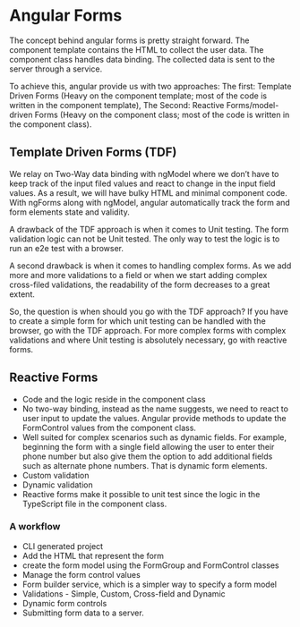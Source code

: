 # Angular Forms

The concept behind angular forms is pretty straight forward. The component template contains the HTML to collect the user data. The component class handles data binding. The collected data is sent to the server through a service.

To achieve this, angular provide us with two approaches: The first: Template Driven Forms (Heavy on the component template; most of the code is written in the component template), The Second: Reactive Forms/model-driven Forms (Heavy on the component class; most of the code is written in the component class).

## Template Driven Forms (TDF)

We relay on Two-Way data binding with ngModel where we don’t have to keep track of the input filed values and react to change in the input field values. As a result, we will have bulky HTML and minimal component code. With ngForms along with ngModel, angular automatically track the form and form elements state and validity.

A drawback of the TDF approach is when it comes to Unit testing. The form validation logic can not be Unit tested. The only way to test the logic is to run an e2e test with a browser.

A second drawback is when it comes to handling complex forms. As we add more and more validations to a field or when we start adding complex cross-filed validations, the readability of the form decreases to a great extent.

So, the question is when should you go with the TDF approach? If you have to create a simple form for which unit testing can be handled with the browser, go with the TDF approach. For more complex forms with complex validations and where Unit testing is absolutely necessary, go with reactive forms.

## Reactive Forms

* Code and the logic reside in the component class
* No two-way binding, instead as the name suggests, we need to react to user input to update the values. Angular provide methods to update the FormControl values from the component class.
* Well suited for complex scenarios such as dynamic fields. For example, beginning the form with a single field allowing the user to enter their phone number but also give them the option to add additional fields such as alternate phone numbers. That is dynamic form elements.
* Custom validation
* Dynamic validation
* Reactive forms make it possible to unit test since the logic in the TypeScript file in the component class.

### A workflow
* CLI generated project
* Add the HTML that represent the form
* create the form model using the FormGroup and FormControl classes
* Manage the form control values
* Form builder service, which is a simpler way to specify a form model
* Validations - Simple, Custom, Cross-field and Dynamic
* Dynamic form controls
* Submitting form data to a server.